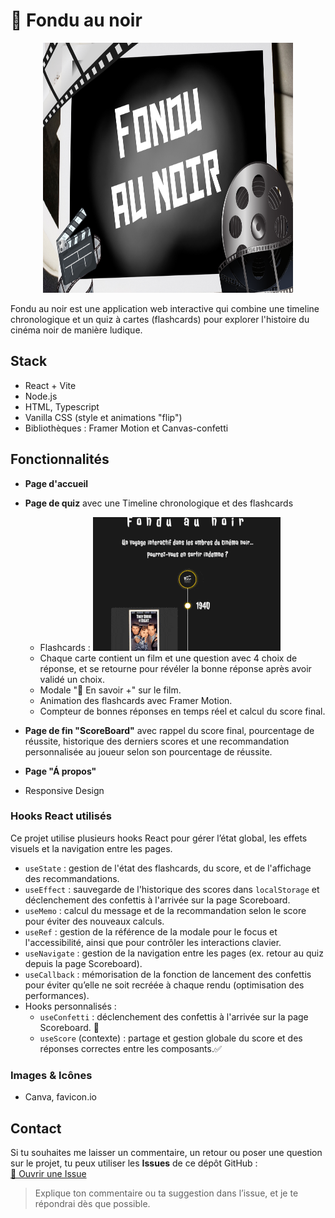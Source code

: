 # 🎥 Fondu au noir

<p align="center">
<img src="public/screenshots/screenshot-wide.png" alt="visuel du site" width="400" height="400">
</p>

Fondu au noir est une application web interactive qui combine une timeline chronologique et un quiz à cartes (flashcards) pour explorer l'histoire du cinéma noir de manière ludique.

## Stack

- React + Vite
- Node.js
- HTML, Typescript
- Vanilla CSS (style et animations "flip")
- Bibliothèques : Framer Motion et Canvas-confetti

## Fonctionnalités

- **Page d'accueil**
- **Page de quiz** avec une Timeline chronologique et des flashcards

  - Flashcards :
    ![Animation de la flashcard](public/screenshots/flashcard.gif)
  - Chaque carte contient un film et une question avec 4 choix de réponse, et se retourne pour révéler la bonne réponse après avoir validé un choix.
  - Modale "📖 En savoir +" sur le film.
  - Animation des flashcards avec Framer Motion.
  - Compteur de bonnes réponses en temps réel et calcul du score final.

- **Page de fin "ScoreBoard"** avec rappel du score final, pourcentage de réussite, historique des derniers scores et une recommandation personnalisée au joueur selon son pourcentage de réussite.
- **Page "Á propos"**
- Responsive Design
  <!-- - Flashcards :
  <p align="center">
    <img src="public/screenshots/flashcard.gif" alt="Animation de la flashcard" width="300">
  </p>
  <br>
  - chaque carte contient un film et une question avec 4 choix de réponse, et se retourne pour révéler la bonne réponse après avoir validé un choix.
  - modale "📖 En savoir +" sur le film.
  - animation des flashcards avec Framer Motion.
  - Compteur de bonnes réponses en temps réel, calcul du score final. -->

### Hooks React utilisés

Ce projet utilise plusieurs hooks React pour gérer l’état global, les effets visuels et la navigation entre les pages.

- `useState` : gestion de l'état des flashcards, du score, et de l'affichage des recommandations.
- `useEffect` : sauvegarde de l'historique des scores dans `localStorage` et déclenchement des confettis à l'arrivée sur la page Scoreboard.
- `useMemo` : calcul du message et de la recommandation selon le score pour éviter des nouveaux calculs.
- `useRef` : gestion de la référence de la modale pour le focus et l'accessibilité, ainsi que pour contrôler les interactions clavier.
- `useNavigate` : gestion de la navigation entre les pages (ex. retour au quiz depuis la page Scoreboard).
- `useCallback` : mémorisation de la fonction de lancement des confettis pour éviter qu’elle ne soit recréée à chaque rendu (optimisation des performances).
- Hooks personnalisés :
  - `useConfetti` : déclenchement des confettis à l'arrivée sur la page Scoreboard. 🎉
  - `useScore` (contexte) : partage et gestion globale du score et des réponses correctes entre les composants.✅

### Images & Icônes

- Canva, favicon.io

## Contact

Si tu souhaites me laisser un commentaire, un retour ou poser une question sur le projet, tu peux utiliser les **Issues** de ce dépôt GitHub :  
[💬 Ouvrir une Issue](https://github.com/EvaTP/fondu-au-noir/issues)

> Explique ton commentaire ou ta suggestion dans l’issue, et je te répondrai dès que possible.
